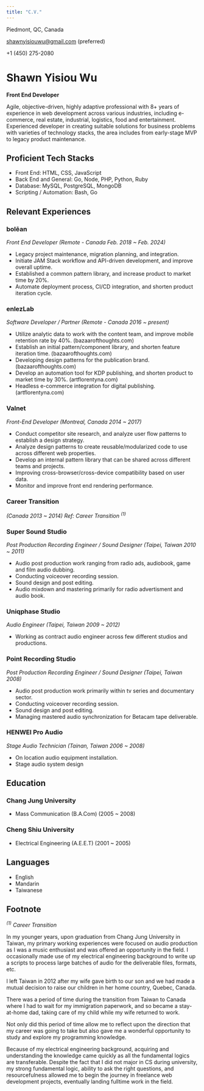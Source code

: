 ```yaml
---
title: "C.V."
---
```


Piedmont, QC, Canada

shawnyisiouwu@gmail.com (preferred)

+1 (450) 275-2080

# Shawn Yisiou Wu
**Front End Developer**

Agile, objective-driven, highly adaptive professional with 8+ years of experience in web development across various industries, including e-commerce, real estate, industrial, logistics, food and entertainment. Experienced developer in creating suitable solutions for business problems with varieties of technology stacks, the area includes from early-stage MVP to legacy product maintenance.

## Proficient Tech Stacks
- Front End: HTML, CSS, JavaScript
- Back End and General: Go, Node, PHP, Python, Ruby
- Database: MySQL, PostgreSQL, MongoDB
- Scripting / Automation: Bash, Go

## Relevant Experiences

### bolēan
*Front End Developer (Remote - Canada Feb. 2018 ~ Feb. 2024)*

- Legacy project maintenance, migration planning, and integration.
- Initiate JAM Stack workflow and API-driven development, and improve overall uptime.
- Established a common pattern library, and increase product to market time by 20%.
- Automate deployment process, CI/CD integration, and shorten product iteration cycle.

### enlezLab
*Software Developer / Partner (Remote - Canada 2016 ~ present)*

- Utilize analytic data to work with the content team, and improve mobile retention rate by 40%. (bazaarofthoughts.com)
- Establish an initial pattern/component library, and shorten feature iteration time. (bazaarofthoughts.com)
- Developing design patterns for the publication brand. (bazaarofthoughts.com)
- Develop an automation tool for KDP publishing, and shorten product to market time by 30%. (artflorentyna.com)
- Headless e-commerce integration for digital publishing. (artflorentyna.com)

### Valnet
*Front-End Developer (Montreal, Canada 2014 ~ 2017)*

- Conduct competitor site research, and analyze user flow patterns to establish a design strategy.
- Analyze design patterns to create reusable/modularized code to use across different web properties.
- Develop an internal pattern library that can be shared across different teams and projects.
- Improving cross-browser/cross-device compatibility based on user data.
- Monitor and improve front end rendering performance.

### Career Transition
*(Canada 2013 ~ 2014) Ref: Career Transition <sup>(1)</sup>*

### Super Sound Studio
*Post Production Recording Engineer / Sound Designer (Taipei, Taiwan 2010 ~ 2011)*

- Audio post production work ranging from radio ads, audiobook, game and film audio dubbing.
- Conducting voiceover recording session.
- Sound design and post editing.
- Audio mixdown and mastering primarily for radio advertisment and audio book.

### Uniqphase Studio
*Audio Engineer (Taipei, Taiwan 2009 ~ 2012)*

- Working as contract audio engineer across few different studios and productions.


### Point Recording Studio
*Post Production Recording Engineer / Sound Designer (Taipei, Taiwan 2008)*

- Audio post production work primarily within tv series and documentary sector.
- Conducting voiceover recording session.
- Sound design and post editing.
- Managing mastered audio synchronization for Betacam tape deliverable.


### HENWEI Pro Audio
*Stage Audio Technician (Tainan, Taiwan 2006 ~ 2008)*

- On location audio equipment installation.
- Stage audio system design

## Education
### Chang Jung University
- Mass Communication (B.A.Com) (2005 ~ 2008)

### Cheng Shiu University
- Electrical Engineering (A.E.E.T) (2001 ~ 2005)

## Languages
- English
- Mandarin
- Taiwanese

## Footnote
*<sup>(1)</sup> Career Transition*

In my younger years, upon graduation from Chang Jung University in Taiwan, my primary working experiences were focused on audio production as I was a music enthusiast and was offered an opportunity in the field. I occasionally made use of my electrical engineering background to write up a scripts to process large batches of audio for the deliverable files, formats, etc.

I left Taiwan in 2012 after my wife gave birth to our son and we had made a mutual decision to raise our children in her home country, Quebec, Canada.

There was a period of time during the transition from Taiwan to Canada where I had to wait for my immigration paperwork, and so became a stay-at-home dad, taking care of my child while my wife returned to work.

Not only did this period of time allow me to reflect upon the direction that my career was going to take but also gave me a wonderful opportunity to study and explore my programming knowledge.

Because of my electrical engineering background, acquiring and understanding the knowledge came quickly as all the fundamental logics are transferable. Despite the fact that I did not major in CS during university, my strong fundamental logic, ability to ask the right questions, and resourcefulness allowed me to begin the journey in freelance web development projects, eventually landing fulltime work in the field.

